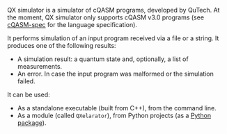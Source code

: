 QX simulator is a simulator of cQASM programs, developed by QuTech.
At the moment, QX simulator only supports cQASM v3.0 programs
(see [cQASM-spec](https://qutech-delft.github.io/cQASM-spec/latest/) for the language specification).

It performs simulation of an input program received via a file or a string.
It produces one of the following results:

- A simulation result: a quantum state and, optionally, a list of measurements.
- An error. In case the input program was malformed or the simulation failed.

It can be used:

- As a standalone executable (built from C++), from the command line.
- As a module (called `QXelarator`), from Python projects (as a [Python package](https://pypi.org/project/libqasm/)).
